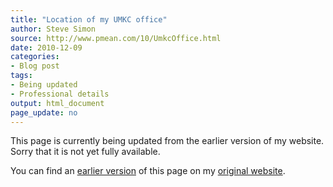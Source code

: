 ```yaml
---
title: "Location of my UMKC office"
author: Steve Simon
source: http://www.pmean.com/10/UmkcOffice.html
date: 2010-12-09
categories:
- Blog post
tags:
- Being updated
- Professional details
output: html_document
page_update: no
---
```


This page is currently being updated from the earlier version of my website. Sorry that it is not yet fully available.

<!---More--->

You can find an [earlier version][sim1] of this page on my [original website][sim2].

[sim1]: http://www.pmean.com/10/UmkcOffice.html
[sim2]: http://www.pmean.com/original_site.html
